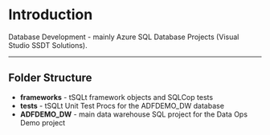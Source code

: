 # Introduction 
Database Development - mainly Azure SQL Database Projects (Visual Studio SSDT Solutions).

---

## Folder Structure

* **frameworks** - tSQLt framework objects and SQLCop tests
* **tests** - tSQLt Unit Test Procs for the ADFDEMO_DW database
* **ADFDEMO_DW** - main data warehouse SQL project for the Data Ops Demo project
